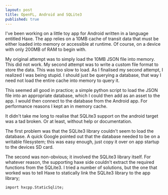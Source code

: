 ```yaml
---
layout: post
title: OpenFL, Android and SQLite3
published: true
---
```


I've been working on a little toy app for Android written in a language entitled Haxe.
The app relies on a 10MB cache of transit data that must be either loaded into memory or accessible at runtime. Of course, on a device with only 200MB of RAM to begin with.

My original attempt was to simply load the 10MB JSON file into memory. This did not work.
My second attempt was to write a custom file format to store the data. This was too slow to load.
As I finalised my second attempt, I realized I was being stupid. I should just be querying a database, that way I need not load the entire cache into memory to query it.

This seemed all good in practice; a simple python script to load the JSON file into an appropriate database, which I could then add as an asset to the app. I would then connect to the database from the Android app. For performance reasons I kept an in memory cache.

It didn't take me long to realise that SQLite3 support on the android target was a tad broken. Or at least, without help or documentation.

The first problem was that the SQLite3 library couldn't seem to load the database. A quick Google pointed out that the database needed to be on a writable filesystem; this was easy enough, just copy it over on app startup to the devices SD card.

The second was non-obvious; it involved the SQLite3 library itself. For whatever reason, the supporting haxe side couldn't extract the required functions from the SQLite3. I tried a number of solutions, but the one that worked was to tell Haxe to statically link the SQLite3 library to the app library;

`import hxcpp.StaticSqlite;`
